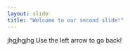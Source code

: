 ```yaml
---
layout: slide
title: "Welcome to our second slide!"
---
```

jhgjhgjhg
Use the left arrow to go back!
